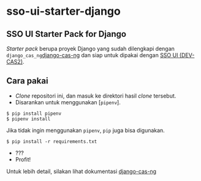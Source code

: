 # sso-ui-starter-django

## SSO UI Starter Pack for Django

*Starter pack* berupa proyek Django yang sudah dilengkapi
dengan `django_cas_ng`[django-cas-ng] dan siap untuk dipakai
dengan [SSO UI (DEV-CAS2)][sso-ui-cas2].

## Cara pakai

- *Clone* repositori ini, dan masuk ke direktori hasil *clone* tersebut.
- Disarankan untuk menggunakan [`pipenv`].

```shell
$ pip install pipenv
$ pipenv install
```

  Jika tidak ingin menggunakan `pipenv`, `pip` juga bisa digunakan.

```shell
$ pip install -r requirements.txt
```

- ???
- Profit!

Untuk lebih detail, silakan lihat dokumentasi [django-cas-ng][django-cas-ng]


[django-cas-ng]: https://github.com/mingchen/django-cas-ng
[sso-ui-cas2]: https://sso.ui.ac.id/cas2
[pipenv]: https://pypi.org/project/pipenv
[django-cas-ng]: https://github.com/mingchen/django-cas-ng
